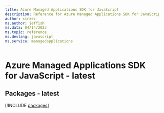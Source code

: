 ```yaml
---
title: Azure Managed Applications SDK for JavaScript
description: Reference for Azure Managed Applications SDK for JavaScript
author: xirzec
ms.author: jeffish
ms.data: 04/14/2023
ms.topic: reference
ms.devlang: javascript
ms.service: managedapplications
---
```

# Azure Managed Applications SDK for JavaScript - latest
## Packages - latest
[!INCLUDE [packages](managed-applications-index.md)]